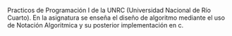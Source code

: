 Practicos de Programación I de la UNRC (Universidad Nacional de Río Cuarto). En la asignatura se enseña el diseño de algoritmo mediante el uso de Notación Algoritmica y su posterior implementación en c.
